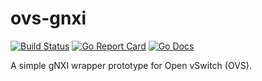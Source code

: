 # ovs-gnxi

[![Build Status](https://travis-ci.org/coolbreeze000/ovs-gnxi.svg)](https://travis-ci.org/coolbreeze000/ovs-gnxi)
[![Go Report Card](https://goreportcard.com/badge/github.com/coolbreeze000/ovs-gnxi)](https://goreportcard.com/badge/github.com/coolbreeze000/ovs-gnxi)
[![Go Docs](http://img.shields.io/badge/godoc-reference-blue.svg?style=flat)](https://godoc.org/github.com/coolbreeze000/ovs-gnxi)


A simple gNXI wrapper prototype for Open vSwitch (OVS).
